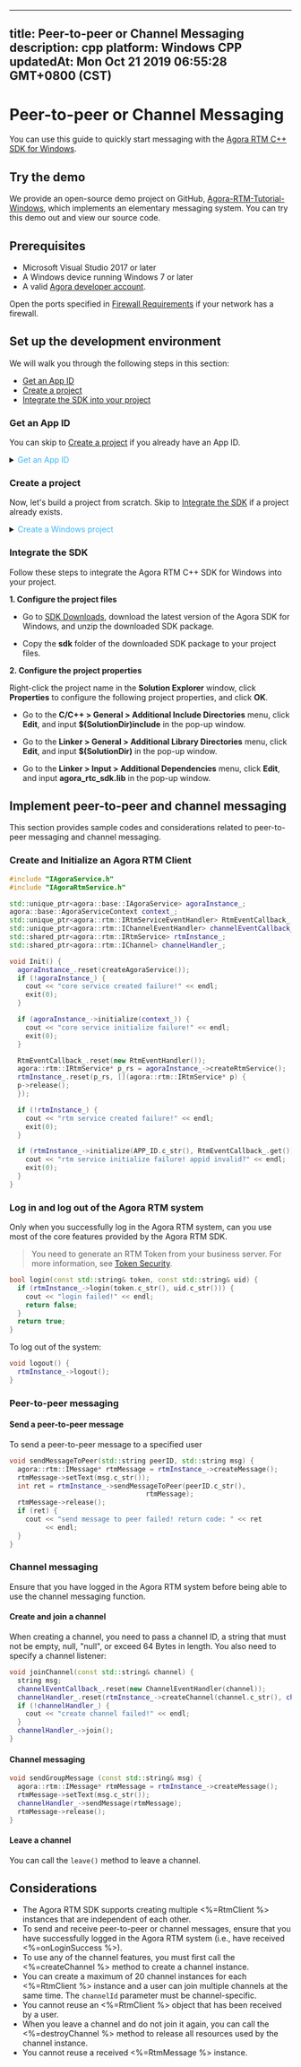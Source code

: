 
---
title: Peer-to-peer or Channel Messaging
description: cpp
platform: Windows CPP
updatedAt: Mon Oct 21 2019 06:55:28 GMT+0800 (CST)
---
# Peer-to-peer or Channel Messaging
You can use this guide to quickly start messaging with the [Agora RTM C++ SDK for Windows](https://docs.agora.io/en/Real-time-Messaging/downloads). 

## Try the demo

We provide an open-source demo project on GitHub, [Agora-RTM-Tutorial-Windows](https://github.com/AgoraIO/RTM/tree/master/Agora-RTM-Tutorial-Windows), which implements an elementary messaging system. You can try this demo out and view our source code.

## Prerequisites

- Microsoft Visual Studio 2017 or later
- A Windows device running Windows 7 or later
- A valid [Agora developer account](https://sso.agora.io/login/).


<div class="alert note">Open the ports specified in <a href="https://docs.agora.io/cn/Agora%20Platform/firewall?platform=All%20Platforms">Firewall Requirements</a> if your network has a firewall.</div> 



<a name="setup"></a>

## Set up the development environment

We will walk you through the following steps in this section:

- [Get an App ID](#appid)
- [Create a project](#create)
- [Integrate the SDK into your project](#sdk)


### <a name="appid"></a>Get an App ID

You can skip to [Create a project](#create) if you already have an App ID. 

<details>
	<summary><font color="#3ab7f8">Get an App ID</font></summary>
	
1. Sign up for a developer account at [Agora Dashboard](https://dashboard.agora.io/). See [Sign in and Sign up](../../en/Real-time-Messaging/sign_in_and_sign_up.md).

2. Click **Get Started** under **Projects**.

	![](https://web-cdn.agora.io/docs-files/1563523371446)

3. Input your project name in the pop-up window and click **Create**. Follow the on-screen instructions to get to know the basic steps to start a video call. Once the project is created, you can find it under **Projects**.

	![](https://web-cdn.agora.io/docs-files/1563523478084)
	
4. Click the **Edit** button behind the new project, or the **Project Management** button ![](https://web-cdn.agora.io/docs-files/1551254998344) in the left navigation menu to go to the **Project Management** page.

 ![](https://web-cdn.agora.io/docs-files/1563523678240)

5. On the **Project Management** panel, find the **App ID** of your project.

 ![](https://web-cdn.agora.io/docs-files/1563523737158)
</details>

### <a name="create"></a> Create a project

Now, let's build a project from scratch. Skip to [Integrate the SDK](#sdk) if a project already exists.

<details>
	<summary><font color="#3ab7f8">Create a Windows project</font></summary>
	
1. Open <b>Microsoft Visual Studio</b> and click <b>Create new project</b>.
2. On the <b>New Project</b> panel, choose <b>MFC Application</b> as the project type, input the project name, choose the project location, and click <b>OK</b>.
3. On the <b>MFC Application</b> panel, choose <b>Application type > Dialog based</b>, and click <b>Finish</b>.
	
</details>


### <a name="sdk"></a> Integrate the SDK

Follow these steps to integrate the Agora RTM C++ SDK for Windows into your project.

**1. Configure the project files**

- Go to [SDK Downloads](https://docs.agora.io/en/Agora%20Platform/downloads), download the latest version of the Agora SDK for Windows, and unzip the downloaded SDK package.

- Copy the **sdk** folder of the downloaded SDK package to your project files.

**2. Configure the project properties**

Right-click the project name in the **Solution Explorer** window, click **Properties** to configure the following project properties, and click **OK**.

- Go to the **C/C++ > General > Additional Include Directories** menu, click **Edit**, and input **$(SolutionDir)include** in the pop-up window.

- Go to the **Linker > General > Additional Library Directories** menu, click **Edit**, and input **$(SolutionDir)** in the pop-up window.

- Go to the **Linker > Input > Additional Dependencies** menu, click **Edit**, and input **agora_rtc_sdk.lib** in the pop-up window.


## Implement peer-to-peer and channel messaging

This section provides sample codes and considerations related to peer-to-peer messaging and channel messaging. 



### Create and Initialize an Agora RTM Client


```cpp
#include "IAgoraService.h" 
#include "IAgoraRtmService.h"

std::unique_ptr<agora::base::IAgoraService> agoraInstance_;
agora::base::AgoraServiceContext context_;
std::unique_ptr<agora::rtm::IRtmServiceEventHandler> RtmEventCallback_;
std::unique_ptr<agora::rtm::IChannelEventHandler> channelEventCallback_;
std::shared_ptr<agora::rtm::IRtmService> rtmInstance_;
std::shared_ptr<agora::rtm::IChannel> channelHandler_;

void Init() {
  agoraInstance_.reset(createAgoraService());
  if (!agoraInstance_) {
    cout << "core service created failure!" << endl;
    exit(0);
  }

  if (agoraInstance_->initialize(context_)) {
    cout << "core service initialize failure!" << endl;
    exit(0);
  }

  RtmEventCallback_.reset(new RtmEventHandler());
  agora::rtm::IRtmService* p_rs = agoraInstance_->createRtmService();
  rtmInstance_.reset(p_rs, [](agora::rtm::IRtmService* p) {
  p->release();
  });

  if (!rtmInstance_) {
    cout << "rtm service created failure!" << endl;
    exit(0);
  }

  if (rtmInstance_->initialize(APP_ID.c_str(), RtmEventCallback_.get())) {
    cout << "rtm service initialize failure! appid invalid?" << endl;
    exit(0);
  }
}
```

### Log in and log out of the Agora RTM system

Only when you successfully log in the Agora RTM system, can you use most of the core features provided by the Agora RTM SDK. 

> You need to generate an RTM Token from your business server. For more information, see [Token Security](../../en/Real-time-Messaging/rtm_token.md).

```cpp
bool login(const std::string& token, const std::string& uid) {
  if (rtmInstance_->login(token.c_str(), uid.c_str())) {
    cout << "login failed!" << endl;
    return false;
  }
  return true;
}
```

To log out of the system:

```cpp
void logout() {
  rtmInstance_->logout();
}
```

### Peer-to-peer messaging

#### Send a peer-to-peer message

To send a peer-to-peer message to a specified user

```cpp
void sendMessageToPeer(std::string peerID, std::string msg) {
  agora::rtm::IMessage* rtmMessage = rtmInstance_->createMessage();
  rtmMessage->setText(msg.c_str());
  int ret = rtmInstance_->sendMessageToPeer(peerID.c_str(),
                                  rtmMessage);
  rtmMessage->release();
  if (ret) {
    cout << "send message to peer failed! return code: " << ret
         << endl;
  }
}
```



### Channel messaging

Ensure that you have logged in the Agora RTM system before being able to use the channel messaging function. 

#### Create and join a channel

When creating a channel, you need to pass a channel ID, a string that must not be empty, null, "null", or exceed 64 Bytes in length. You also need to specify a channel listener: 

```cpp
void joinChannel(const std::string& channel) {
  string msg;
  channelEventCallback_.reset(new ChannelEventHandler(channel));
  channelHandler_.reset(rtmInstance_->createChannel(channel.c_str(), channelEventCallback_.get()))
  if (!channelHandler_) {
    cout << "create channel failed!" << endl;
  }
  channelHandler_->join();
}
```


#### Channel messaging

```cpp
void sendGroupMessage (const std::string& msg) {
  agora::rtm::IMessage* rtmMessage = rtmInstance_->createMessage();
  rtmMessage->setText(msg.c_str());
  channelHandler_->sendMessage(rtmMessage);
  rtmMessage->release();
}
```

#### Leave a channel

You can call the `leave()` method to leave a channel. 

## Considerations


- The Agora RTM SDK supports creating multiple <%=RtmClient %> instances that are independent of each other. 
- To send and receive peer-to-peer or channel messages, ensure that you have successfully logged in the Agora RTM system (i.e., have received <%=onLoginSuccess %>).
- To use any of the channel features, you must first call the <%=createChannel %> method to create a channel instance. 
- You can create a maximum of 20 channel instances for each <%=RtmClient %> instance and a user can join multiple channels at the same time. The `channelId` parameter must be channel-specific.
- You cannot reuse an <%=RtmClient %> object that has been received by a user.
- When you leave a channel and do not join it again, you can call the <%=destroyChannel %> method to release all resources used by the channel instance.
- You cannot reuse a received <%=RtmMessage %> instance.


